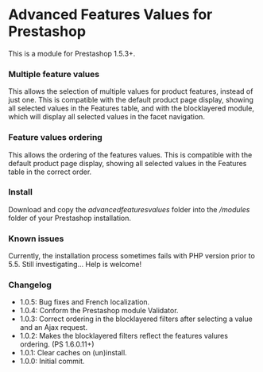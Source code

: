 # Advanced Features Values for Prestashop
This is a module for Prestashop 1.5.3+.
### Multiple feature values
This allows the selection of multiple values for product features, instead of just one. This is compatible with the default product page display, showing all selected values in the Features table, and with the blocklayered module, which will display all selected values in the facet navigation.
### Feature values ordering
This allows the ordering of the features values. This is compatible with the default product page display, showing all selected values in the Features table in the correct order.

### Install
Download and copy the *advancedfeaturesvalues* folder into the */modules* folder of your Prestashop installation.

### Known issues
Currently, the installation process sometimes fails with PHP version prior to 5.5. Still investigating… Help is welcome!

### Changelog
* 1.0.5: Bug fixes and French localization.
* 1.0.4: Conform the Prestashop module Validator.
* 1.0.3: Correct ordering in the blocklayered filters after selecting a value and an Ajax request.
* 1.0.2: Makes the blocklayered filters reflect the features valures ordering. (PS 1.6.0.11+)
* 1.0.1: Clear caches on (un)install.
* 1.0.0: Initial commit.